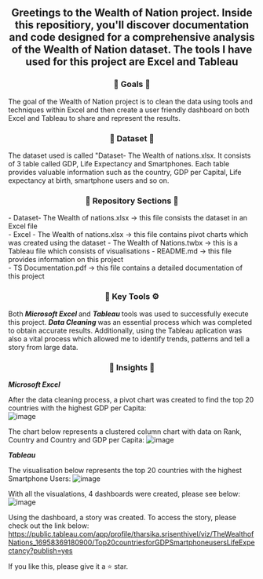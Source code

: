 <div align="center"> <h2 align="center"> Greetings to the Wealth of Nation project. Inside this repositiory, you'll discover documentation and code designed for a comprehensive analysis of the Wealth of Nation dataset. The tools I have used for this project are Excel and Tableau </h2> </div>

<div align="center"> <h3 align="center"> 🎯 Goals 🎯 </h3> </div>
The goal of the Wealth of Nation project is to clean the data using tools and techniques within Excel and then create a user friendly dashboard on both Excel and Tableau to share and represent the results.

<div align="center"> <h3 align="center"> 🔢 Dataset 🔢 </h3> </div>
The dataset used is called "Dataset- The Wealth of nations.xlsx. It consists of 3 table called GDP, Life Expectancy and Smartphones. Each table provides valuable information such as the country, GDP per Capital, Life expectancy at birth, smartphone users and so on.

<div align="center"> <h3 align="center"> 📂 Repository Sections 📂 </h3> </div> 
- Dataset- The Wealth of nations.xlsx -> this file consists the dataset in an Excel file <br>
- Excel - The Wealth of nations.xlsx -> this file contains pivot charts which was created using the dataset 
- The Wealth of Nations.twbx -> this is a Tableau file which consists of visualisations
- README.md -> this file provides information on this project <br>
- TS Documentation.pdf -> this file  contains a detailed documentation of this project </div>

<div align="center"> <h3 align="center"> 🔑 Key Tools ⚙️ </h3> </div>
Both <b><i> Microsoft Excel </i></b> and <b><i> Tableau </i></b> tools was used to successfully execute this project. 
<b><i> Data Cleaning </i></b> was an essential process which was completed to obtain accurate results. Additionally, using the Tableau aplication was also a vital process which allowed me to identify trends, patterns and tell a story from large data. 

<div align="center"> <h3 align="center"> 🧐 Insights 🧐 </h3> </div>
<b><i> Microsoft Excel </i></b>

After the data cleaning process, a pivot chart was created to find the top 20 countries with the highest GDP per Capita: <br>
![image](https://github.com/TharsikaSri/Excel-Tableau-Wealth-of-NationDS/assets/150933187/42351d36-fd28-4c2a-80a2-fab6aa011e37)

The chart below represents a clustered column chart with data on Rank, Country and Country and GDP per Capita: 
![image](https://github.com/TharsikaSri/Excel-Tableau-Wealth-of-NationDS/assets/150933187/84f67362-b352-48bb-bbeb-a7f557652d7f)

<b><i> Tableau </i></b>

The visualisation below represents the top 20 countries with the highest Smartphone Users: 
![image](https://github.com/TharsikaSri/Excel-Tableau-Wealth-of-NationDS/assets/150933187/3ba1a468-db53-4e16-a231-ba008f957b89)

With all the visualations, 4 dashboards were created, please see below: 
![image](https://github.com/TharsikaSri/Excel-Tableau-Wealth-of-NationDS/assets/150933187/2e3bd148-e150-43c1-94d9-14ffdfe4e526)

Using the dashboard, a story was created. To access the story, please check out the link below: https://public.tableau.com/app/profile/tharsika.srisenthivel/viz/TheWealthofNations_16958369180900/Top20countriesforGDPSmartphoneusersLifeExpectancy?publish=yes

If you like this, please give it a ⭐ star.


